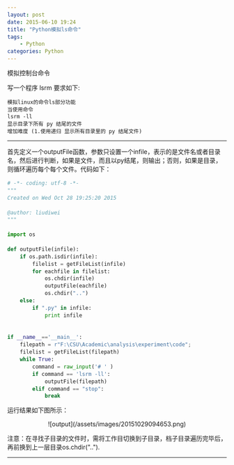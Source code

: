 ```yaml
---
layout: post
date: 2015-06-10 19:24
title: "Python模拟ls命令" 
tags:
	- Python
categories: Python
---
```


模拟控制台命令

写一个程序 lsrm 要求如下:

	模拟linux的命令ls部分功能
	当使用命令
	lsrm -ll
	显示目录下所有 py 结尾的文件
	增加难度 (1.使用递归 显示所有目录里的 py 结尾文件)

<!--more-->

---

首先定义一个outputFile函数，参数只设置一个infile，表示的是文件名或者目录名，然后进行判断，如果是文件，而且以py结尾，则输出；否则，如果是目录，则循环遍历每个每个文件。代码如下：


```Python
# -*- coding: utf-8 -*-
"""
Created on Wed Oct 28 19:25:20 2015

@author: liudiwei
"""

import os

def outputFile(infile):
    if os.path.isdir(infile):
        filelist = getFileList(infile)
        for eachfile in filelist:
            os.chdir(infile)
            outputFile(eachfile)
            os.chdir("..")
    else:
        if ".py" in infile:
            print infile


if __name__=='__main__':
    filepath = r"F:\CSU\Academic\analysis\experiment\code"; 
    filelist = getFileList(filepath)
    while True:
        command = raw_input('# ' )
        if command == 'lsrm -ll':    
            outputFile(filepath)
        elif command == "stop":
            break
```

运行结果如下图所示：

<center>
![output](/assets/images/20151029094653.png)
</center>


注意：在寻找子目录的文件时，需将工作目切换到子目录，档子目录遍历完毕后，再前换到上一层目录os.chdir("..").

---

